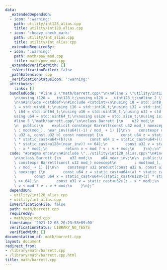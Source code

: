 ```yaml
---
data:
  _extendedDependsOn:
  - icon: ':warning:'
    path: utility/int128_alias.cpp
    title: utility/int128_alias.cpp
  - icon: ':heavy_check_mark:'
    path: utility/int_alias.cpp
    title: utility/int_alias.cpp
  _extendedRequiredBy:
  - icon: ':warning:'
    path: math/pow_mod.cpp
    title: math/pow_mod.cpp
  _extendedVerifiedWith: []
  _isVerificationFailed: false
  _pathExtension: cpp
  _verificationStatusIcon: ':warning:'
  attributes:
    links: []
  bundledCode: "#line 2 \"math/barrett.cpp\"\n\n#line 2 \"utility/int128_alias.cpp\"\
    \n\nusing i128 = __int128_t;\nusing u128 = __uint128_t;\n#line 2 \"utility/int_alias.cpp\"\
    \n\n#include <cstddef>\n#include <cstdint>\n\nusing i8 = std::int8_t;\nusing u8\
    \ = std::uint8_t;\nusing i16 = std::int16_t;\nusing i32 = std::int32_t;\nusing\
    \ i64 = std::int64_t;\nusing u16 = std::uint16_t;\nusing u32 = std::uint32_t;\n\
    using u64 = std::uint64_t;\n\nusing usize = std::size_t;\nusing isize = std::ptrdiff_t;\n\
    #line 5 \"math/barrett.cpp\"\n\nclass Barrett {\n    u32 mod;\n    u64 near_inv;\n\
    \n  public:\n    explicit constexpr Barrett(const u32 mod_) noexcept\n       \
    \ : mod(mod_), near_inv((u64)(-1) / mod_ + 1) {}\n\n    constexpr u32 product(const\
    \ u32 a, const u32 b) const noexcept {\n        const u64 z = static_cast<u64>(a)\
    \ * static_cast<u64>(b);\n        const u64 x = static_cast<u64>((static_cast<u128>(z)\
    \ * static_cast<u128>(near_inv)) >> 64);\n        const u32 v = static_cast<u32>(z\
    \ - x * mod);\n        return v < mod ? v : v + mod;\n    }\n};\n"
  code: "#pragma once\n\n#include \"../utility/int128_alias.cpp\"\n#include \"../utility/int_alias.cpp\"\
    \n\nclass Barrett {\n    u32 mod;\n    u64 near_inv;\n\n  public:\n    explicit\
    \ constexpr Barrett(const u32 mod_) noexcept\n        : mod(mod_), near_inv((u64)(-1)\
    \ / mod_ + 1) {}\n\n    constexpr u32 product(const u32 a, const u32 b) const\
    \ noexcept {\n        const u64 z = static_cast<u64>(a) * static_cast<u64>(b);\n\
    \        const u64 x = static_cast<u64>((static_cast<u128>(z) * static_cast<u128>(near_inv))\
    \ >> 64);\n        const u32 v = static_cast<u32>(z - x * mod);\n        return\
    \ v < mod ? v : v + mod;\n    }\n};"
  dependsOn:
  - utility/int128_alias.cpp
  - utility/int_alias.cpp
  isVerificationFile: false
  path: math/barrett.cpp
  requiredBy:
  - math/pow_mod.cpp
  timestamp: '2021-12-08 20:23:58+09:00'
  verificationStatus: LIBRARY_NO_TESTS
  verifiedWith: []
documentation_of: math/barrett.cpp
layout: document
redirect_from:
- /library/math/barrett.cpp
- /library/math/barrett.cpp.html
title: math/barrett.cpp
---
```

